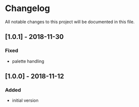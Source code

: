 # Changelog
All notable changes to this project will be documented in this file.

## [1.0.1] - 2018-11-30

### Fixed
- palette handling

## [1.0.0] - 2018-11-12

### Added
- initial version
